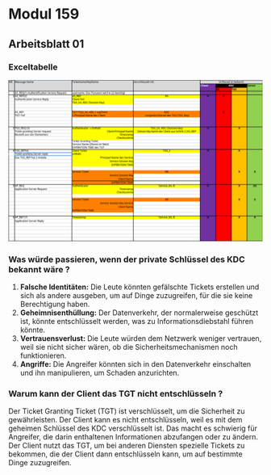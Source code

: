 # Modul 159
## Arbeitsblatt 01
### Exceltabelle
![KerberosTabelle](NullNUMMER24/images/KerberosTabelle.png)
### Was würde passieren, wenn der private Schlüssel des KDC bekannt wäre ?
1. **Falsche Identitäten:** Die Leute könnten gefälschte Tickets erstellen und sich als andere ausgeben, um auf Dinge zuzugreifen, für die sie keine Berechtigung haben.
2. **Geheimnisenthüllung:** Der Datenverkehr, der normalerweise geschützt ist, könnte entschlüsselt werden, was zu Informationsdiebstahl führen könnte.
3. **Vertrauensverlust:** Die Leute würden dem Netzwerk weniger vertrauen, weil sie nicht sicher wären, ob die Sicherheitsmechanismen noch funktionieren.
4. **Angriffe:** Die Angreifer könnten sich in den Datenverkehr einschalten und ihn manipulieren, um Schaden anzurichten.
### Warum kann der Client das TGT nicht entschlüsseln ?
Der Ticket Granting Ticket (TGT) ist verschlüsselt, um die Sicherheit zu gewährleisten. Der Client kann es nicht entschlüsseln, weil es mit dem geheimen Schlüssel des KDC verschlüsselt ist. Das macht es schwierig für Angreifer, die darin enthaltenen Informationen abzufangen oder zu ändern. Der Client nutzt das TGT, um bei anderen Diensten spezielle Tickets zu bekommen, die der Client dann entschlüsseln kann, um auf bestimmte Dinge zuzugreifen.
